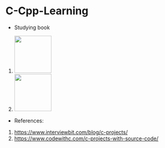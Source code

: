 # C-Cpp-Learning
- Studying book
1. <img src="https://user-images.githubusercontent.com/51469882/233120390-cc510fb6-a0a9-4776-998c-c72953f15b63.png" width="100" >
2. <img src="https://user-images.githubusercontent.com/51469882/233120494-b6d3cc32-6a28-4786-88e7-a61cb274ac2a.png" width="100" >
- References: 
1. https://www.interviewbit.com/blog/c-projects/
2. https://www.codewithc.com/c-projects-with-source-code/
